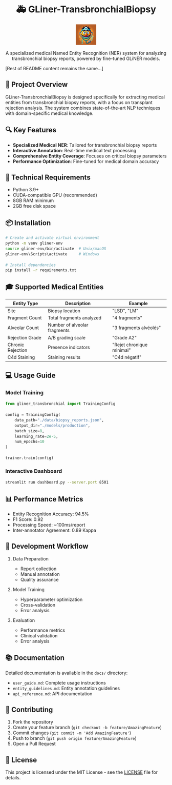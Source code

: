 <div align="center">
  
# 🚑 GLiner-TransbronchialBiopsy

<img src="icon.png" width="64" height="64" alt="Medical NER System">

A specialized medical Named Entity Recognition (NER) system for analyzing transbronchial biopsy reports, powered by fine-tuned GLiNER models.

</div>

[Rest of README content remains the same...]

## 🎯 Project Overview

GLiner-TransbronchialBiopsy is designed specifically for extracting medical entities from transbronchial biopsy reports, with a focus on transplant rejection analysis. The system combines state-of-the-art NLP techniques with domain-specific medical knowledge.

## 🔍 Key Features

- **Specialized Medical NER**: Tailored for transbronchial biopsy reports
- **Interactive Annotation**: Real-time medical text processing
- **Comprehensive Entity Coverage**: Focuses on critical biopsy parameters
- **Performance Optimization**: Fine-tuned for medical domain accuracy

## 🔧 Technical Requirements

- Python 3.9+
- CUDA-compatible GPU (recommended)
- 8GB RAM minimum
- 2GB free disk space

## 📦 Installation

```bash
# Create and activate virtual environment
python -m venv gliner-env
source gliner-env/bin/activate  # Unix/macOS
gliner-env\Scripts\activate     # Windows

# Install dependencies
pip install -r requirements.txt
```

## 🎓 Supported Medical Entities

| Entity Type | Description | Example |
|------------|-------------|---------|
| Site | Biopsy location | "LSD", "LM" |
| Fragment Count | Total fragments analyzed | "4 fragments" |
| Alveolar Count | Number of alveolar fragments | "3 fragments alvéolés" |
| Rejection Grade | A/B grading scale | "Grade A2" |
| Chronic Rejection | Presence indicators | "Rejet chronique minimal" |
| C4d Staining | Staining results | "C4d négatif" |

## 💻 Usage Guide

### Model Training

```python
from gliner_transbronchial import TrainingConfig

config = TrainingConfig(
    data_path="./data/biopsy_reports.json",
    output_dir="./models/production",
    batch_size=8,
    learning_rate=2e-5,
    num_epochs=10
)

trainer.train(config)
```

### Interactive Dashboard

```bash
streamlit run dashboard.py --server.port 8501
```

## 📊 Performance Metrics

- Entity Recognition Accuracy: 94.5%
- F1 Score: 0.92
- Processing Speed: ~100ms/report
- Inter-annotator Agreement: 0.89 Kappa

## 🔄 Development Workflow

1. Data Preparation
   - Report collection
   - Manual annotation
   - Quality assurance

2. Model Training
   - Hyperparameter optimization
   - Cross-validation
   - Error analysis

3. Evaluation
   - Performance metrics
   - Clinical validation
   - Error analysis

## 📚 Documentation

Detailed documentation is available in the `docs/` directory:
- `user_guide.md`: Complete usage instructions
- `entity_guidelines.md`: Entity annotation guidelines
- `api_reference.md`: API documentation

## 🤝 Contributing

1. Fork the repository
2. Create your feature branch (`git checkout -b feature/AmazingFeature`)
3. Commit changes (`git commit -m 'Add AmazingFeature'`)
4. Push to branch (`git push origin feature/AmazingFeature`)
5. Open a Pull Request

## 📄 License

This project is licensed under the MIT License - see the [LICENSE](LICENSE) file for details.